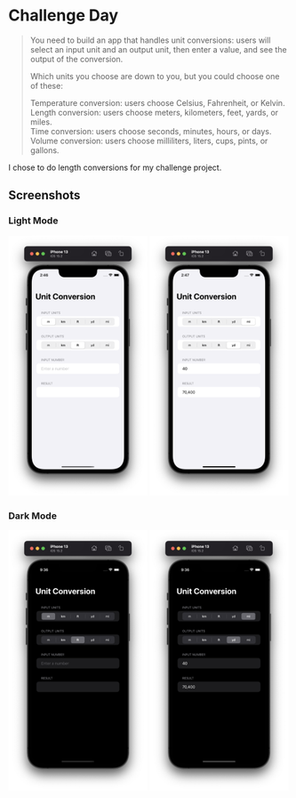 # Challenge Day

>You need to build an app that handles unit conversions: users will select an input unit and an output unit, then enter a value, and see the output of the conversion.
>
>Which units you choose are down to you, but you could choose one of these:
>
>Temperature conversion: users choose Celsius, Fahrenheit, or Kelvin.<br>
>Length conversion: users choose meters, kilometers, feet, yards, or miles.<br>
>Time conversion: users choose seconds, minutes, hours, or days.<br>
>Volume conversion: users choose milliliters, liters, cups, pints, or gallons.

I chose to do length conversions for my challenge project.

## Screenshots

### Light Mode

<div>
  <img src="https://github.com/AnxietyMedicine/100DaysOfSwiftUI/blob/main/02-Challenge/Screenshots/Light/Challenge%20Day%20-%20Light%201.png" width="250">
  <img src="https://github.com/AnxietyMedicine/100DaysOfSwiftUI/blob/main/02-Challenge/Screenshots/Light/Challenge%20Day%20-%20Light%202.png" width="250">
</div>

### Dark Mode

<div>
  <img src="https://github.com/AnxietyMedicine/100DaysOfSwiftUI/blob/main/02-Challenge/Screenshots/Dark/Challenge%20Day%20-%20Dark%201.png" width="250">
  <img src="https://github.com/AnxietyMedicine/100DaysOfSwiftUI/blob/main/02-Challenge/Screenshots/Dark/Challenge%20Day%20-%20Dark%202.png" width="250">
</div>
